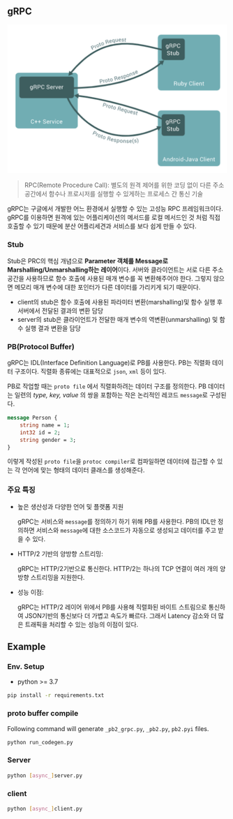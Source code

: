 ## gRPC 
<p align="center">
<img src = "./src/grpc.png" alt="">
</p>

> RPC(Remote Procedure Call): 별도의 원격 제어를 위한 코딩 없이 다른 주소 공간에서 함수나 프로시저를 실행할 수 있게하는 프로세스 간 통신 기술

gRPC는 구글에서 개발한 어느 환경에서 실행할 수 있는 고성능 RPC 프레임워크이다. gRPC를 이용하면 원격에 있는 어플리케이션의 메서드를 로컬 메서드인 것 처럼 직접 호출할 수 있기 때문에 분산 어플리세견과 서비스를 보다 쉽게 만들 수 있다.

### Stub
Stub은 PRC의 핵심 개념으로 **Parameter 객체를 Message로 Marshalling/Unmarshalling하는 레이어**이다. 서버와 클라이언트는 서로 다른 주소 공간을 사용하므로 함수 호출에 사용된 매개 변수를 꼭 변환해주어야 한다. 그렇지 않으면 메모리 매개 변수에 대한 포인터가 다른 데이터를 가리키게 되기 때문이다. 
- client의 stub은 함수 호출에 사용된 파라미터 변환(marshalling)및 함수 실행 후 서버에서 전달된 결과의 변환 담당
- server의 stub은 클라이언트가 전달한 매개 변수의 역변환(unmarshalling) 및 함수 실행 결과 변환을 담당

### PB(Protocol Buffer)
gRPC는 IDL(Interface Definition Language)로 PB를 사용한다.
PB는 직렬화 데이터 구조이다. 직렬화 종류에는 대표적으로 `json`, `xml` 등이 있다.

PB로 작업할 때는 `proto file` 에서 직렬화하려는 데이터 구조를 정의한다. PB 데이터는 일련의 *type, key, value* 의 쌍을 포함하는 작은 논리적인 레코드 `message`로 구성된다.
```proto
message Person {
    string name = 1;
    int32 id = 2;
    string gender = 3;
}
```
이렇게 작성된 `proto file`을 `protoc compiler`로 컴파일하면 데이터에 접근할 수 있는 각 언어에 맞는 형태의 데이터 클래스를 생성해준다.

### 주요 특징
- 높은 생산성과 다양한 언어 및 플랫폼 지원

    gRPC는 서비스와 `message`를 정의하기 하기 위해 PB를 사용한다. PB의 IDL만 정의하면 서비스와 `message`에 대한 소스코드가 자동으로 생성되고 데이터를 주고 받을 수 있다.
- HTTP/2 기반의 양방향 스트리밍:
    
    gRPC는 HTTP/2기반으로 통신한다. HTTP/2는 하나의 TCP 연결이 여러 개의 양방향 스트리밍을 지원한다.

- 성능 이점:

    gRPC는 HTTP/2 레이어 위에서 PB를 사용해 직렬화된 바이트 스트림으로 통신하여 JSON기반의 통신보다 더 가볍고 속도가 빠르다. 그래서 Latency 감소와 더 많은 트래픽을 처리할 수 있는 성능의 이점이 있다.


## Example


### Env. Setup
- python >= 3.7

```bash
pip install -r requirements.txt
```

### proto buffer compile
Following command will generate `_pb2_grpc.py`, `_pb2.py`, `pb2.pyi` files.
```bash
python run_codegen.py
```

### Server

```bash
python [async_]server.py 
```


### client
```bash
python [async_]client.py 
```